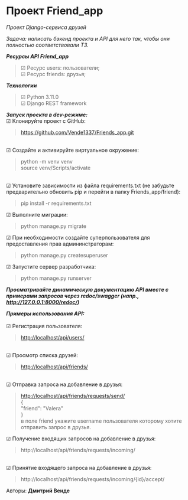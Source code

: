 # Проект Friend_app

<i>Проект Django-сервиса друзей</i>

<i>Задача: написать бэкенд проекта и API для него так,
чтобы они полностью соответствовали ТЗ.</i>

<i><b>Ресурсы API Friend_app</i></b>
<blockquote>
☑ Ресурс users: пользователи; <br>
☑ Ресурс friends: друзья;  <br>
</blockquote>

<i><b>Технологии</i></b>
<blockquote>
☑ Python 3.11.0 <br>
☑ Django REST framework
</blockquote>

<i><b>Запуск проекта в dev-режиме:</i></b><br>
☑ Клонируйте проект с GitHub:</li>
    <blockquote>
      <https://github.com/Vende1337/Friends_app.git>
    </blockquote>  
☑ Создайте и активируйте виртуальное окружение:</li>
    <blockquote>
      python -m venv venv<br>
      source venv/Scripts/activate
    </blockquote>  
☑ Установите зависимости из файла requirements.txt (не забудьте предварительно обновить pip и перейти в папку Friends_app/friend):</li>
    <blockquote>
      pip install -r requirements.txt
    </blockquote>
☑ Выполните миграции:</li>
    <blockquote>
      python manage.py migrate
    </blockquote>
☑ При необходимости создайте суперпользователя для предоставления прав админинстраторам:</li>
    <blockquote>
      python manage.py createsuperuser
    </blockquote>
 ☑ Запустите сервер разработчика:</li>
    <blockquote>
      python manage.py runserver
    </blockquote>
</li>

<i><b>Просматривайте динамическую документацию API вместе с примерами запросов через redoc/swagger (напр., <http://127.0.0.1:8000/redoc/>)</i></b><br>
  
<i><b>Примеры использования API:</i></b><br>  
☑ Регистрация пользователя:</li>
    <blockquote>
     <http://localhost/api/users/>
    </blockquote>  
☑ Просмотр списка друзей:</li>
    <blockquote>
      <http://localhost/api/friends/>
    </blockquote>  
☑ Отправка запроса на добавление в друзья:</li>
    <blockquote>
      <http://localhost/api/friends/requests/send/><br>
      {<br>
     "friend": "Valera"<br>
      }<br>
    в поле friend укажите username пользователя которому хотите отправить запрос в друзья. 
    </blockquote>
☑ Получение входящих запросов на добавление в друзья:</li>
    <blockquote>
      http://localhost/api/friends/requests/incoming/
    </blockquote>    
☑ Принятие входящего запроса на добавление в друзья:</li>
    <blockquote>
      http://localhost/api/friends/requests/incoming/{id}/accept/
    </blockquote>
</li>

Авторы:
<b>Дмитрий Венде</b><br>
